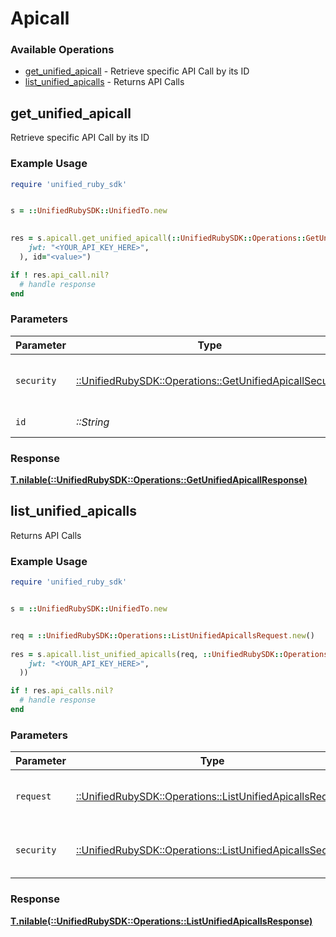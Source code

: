 # Apicall


### Available Operations

* [get_unified_apicall](#get_unified_apicall) - Retrieve specific API Call by its ID
* [list_unified_apicalls](#list_unified_apicalls) - Returns API Calls

## get_unified_apicall

Retrieve specific API Call by its ID

### Example Usage

```ruby
require 'unified_ruby_sdk'


s = ::UnifiedRubySDK::UnifiedTo.new

    
res = s.apicall.get_unified_apicall(::UnifiedRubySDK::Operations::GetUnifiedApicallSecurity.new(
    jwt: "<YOUR_API_KEY_HERE>",
  ), id="<value>")

if ! res.api_call.nil?
  # handle response
end

```

### Parameters

| Parameter                                                                                                       | Type                                                                                                            | Required                                                                                                        | Description                                                                                                     |
| --------------------------------------------------------------------------------------------------------------- | --------------------------------------------------------------------------------------------------------------- | --------------------------------------------------------------------------------------------------------------- | --------------------------------------------------------------------------------------------------------------- |
| `security`                                                                                                      | [::UnifiedRubySDK::Operations::GetUnifiedApicallSecurity](../../models/operations/getunifiedapicallsecurity.md) | :heavy_check_mark:                                                                                              | The security requirements to use for the request.                                                               |
| `id`                                                                                                            | *::String*                                                                                                      | :heavy_check_mark:                                                                                              | ID of the Apicall                                                                                               |


### Response

**[T.nilable(::UnifiedRubySDK::Operations::GetUnifiedApicallResponse)](../../models/operations/getunifiedapicallresponse.md)**


## list_unified_apicalls

Returns API Calls

### Example Usage

```ruby
require 'unified_ruby_sdk'


s = ::UnifiedRubySDK::UnifiedTo.new


req = ::UnifiedRubySDK::Operations::ListUnifiedApicallsRequest.new()
    
res = s.apicall.list_unified_apicalls(req, ::UnifiedRubySDK::Operations::ListUnifiedApicallsSecurity.new(
    jwt: "<YOUR_API_KEY_HERE>",
  ))

if ! res.api_calls.nil?
  # handle response
end

```

### Parameters

| Parameter                                                                                                           | Type                                                                                                                | Required                                                                                                            | Description                                                                                                         |
| ------------------------------------------------------------------------------------------------------------------- | ------------------------------------------------------------------------------------------------------------------- | ------------------------------------------------------------------------------------------------------------------- | ------------------------------------------------------------------------------------------------------------------- |
| `request`                                                                                                           | [::UnifiedRubySDK::Operations::ListUnifiedApicallsRequest](../../models/operations/listunifiedapicallsrequest.md)   | :heavy_check_mark:                                                                                                  | The request object to use for the request.                                                                          |
| `security`                                                                                                          | [::UnifiedRubySDK::Operations::ListUnifiedApicallsSecurity](../../models/operations/listunifiedapicallssecurity.md) | :heavy_check_mark:                                                                                                  | The security requirements to use for the request.                                                                   |


### Response

**[T.nilable(::UnifiedRubySDK::Operations::ListUnifiedApicallsResponse)](../../models/operations/listunifiedapicallsresponse.md)**

